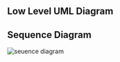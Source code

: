 ## Low Level UML Diagram
## Sequence Diagram

![seuence diagram](https://user-images.githubusercontent.com/78858575/111769706-87082d80-88cf-11eb-9043-0ad0388c0d2c.png)


